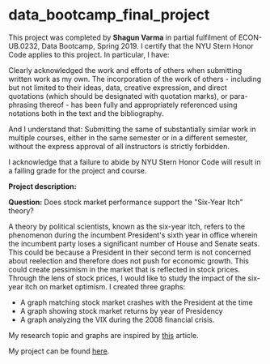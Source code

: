 # data_bootcamp_final_project

This project was completed by **Shagun Varma** in partial fulfilment of ECON-UB.0232, Data Bootcamp, Spring 2019. I certify that the NYU Stern Honor Code applies to this project. In particular, I have:

Clearly acknowledged the work and efforts of others when submitting written work as my own. The incorporation of the work of others - including but not limited to their ideas, data, creative expression, and direct quotations (which should be designated with quotation marks), or para-phrasing thereof - has been fully and appropriately referenced using notations both in the text and the bibliography.

And I understand that:
Submitting the same of substantially similar work in multiple courses, either in the same semester or in a different semester, without the express approval of all instructors is strictly forbidden.

I acknowledge that a failure to abide by NYU Stern Honor Code will result in a failing grade for the project and course.

**Project description:**

**Question:** Does stock market performance support the "Six-Year Itch" theory?

A theory by political scientists, known as the six-year itch, refers to the phenomenon during the incumbent President's sixth year in office wherein the incumbent party loses a significant number of House and Senate seats. This could be because a President in their second term is not concerned about reelection and therefore does not push for economic growth. This could create pessimism in the market that is reflected in stock prices. Through the lens of stock prices, I would like to study the impact of the six-year itch on market optimism. I created three graphs:
- A graph matching stock market crashes with the President at the time
- A graph showing stock market returns by year of Presidency
- A graph analyzing the VIX during the 2008 financial crisis.

My research topic and graphs are inspired by [this](https://www.affiancefinancial.com/node/147682) article.

My project can be found [here](https://github.com/shagunvarma27/data_bootcamp_final_project).
